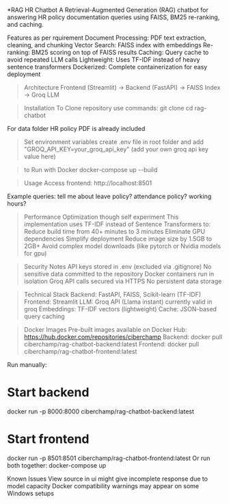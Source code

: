 *RAG HR Chatbot
A Retrieval-Augmented Generation (RAG) chatbot for answering HR policy documentation queries using FAISS, BM25 re-ranking, and caching.

Features as per rquirement
Document Processing: PDF text extraction, cleaning, and chunking
Vector Search: FAISS index with embeddings
Re-ranking: BM25 scoring on top of FAISS results
Caching: Query cache to avoid repeated LLM calls
Lightweight: Uses TF-IDF instead of heavy sentence transformers
Dockerized: Complete containerization for easy deployment

> Architecture
Frontend (Streamlit) → Backend (FastAPI) → FAISS Index → Groq LLM

> Installation
To Clone repository use commands:
git clone <your-repo-url>
cd rag-chatbot

For data folder HR policy PDF is already included

> Set environment variables
create .env file in root folder and add
"GROQ_API_KEY=your_groq_api_key" (add your own groq api key value here) 

> to Run with Docker
docker-compose up --build

>Usage
Access frontend: http://localhost:8501

Example queries:
tell me about leave policy?
attendance policy?
working hours?

> Performance Optimization though self experiment
This implementation uses TF-IDF instead of Sentence Transformers to:
Reduce build time from 40+ minutes to 3 minutes
Eliminate GPU dependencies
Simplify deployment
Reduce image size by 1.5GB to 2GB+
Avoid complex model downloads (like pytorch or Nvidia models for gpu)

> Security Notes
API keys stored in .env (excluded via .gitignore)
No sensitive data committed to the repository
Docker containers run in isolation
Groq API calls secured via HTTPS
No persistent data storage

> Technical Stack
Backend: FastAPI, FAISS, Scikit-learn (TF-IDF)
Frontend: Streamlit
LLM: Groq API (Llama instant) currently valid in groq
Embeddings: TF-IDF vectors (lightweight)
Cache: JSON-based query caching

> Docker Images
Pre-built images available on Docker Hub: https://hub.docker.com/repositories/ciberchamp
Backend:
docker pull ciberchamp/rag-chatbot-backend:latest
Frontend:
docker pull ciberchamp/rag-chatbot-frontend:latest

Run manually:
# Start backend
docker run -p 8000:8000 ciberchamp/rag-chatbot-backend:latest
# Start frontend
docker run -p 8501:8501 ciberchamp/rag-chatbot-frontend:latest
Or run both together:
docker-compose up

Known Issues
View source in ui might give incomplete response due to model capacity
Docker compatibility warnings may appear on some Windows setups
